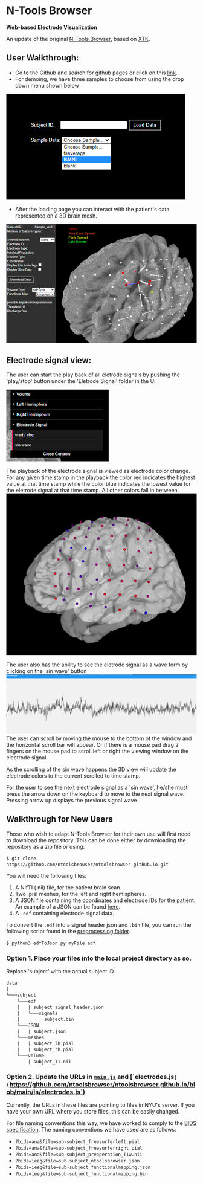 # N-Tools Browser
<!-- please add a more high-level documentation to your github if appropriate, this should tell ppl how to use the software or access it and describe it a little bit -->
**Web-based Electrode Visualization**

<!-- An add-on to [ntools_elec](https://github.com/HughWXY/ntools_elec), based on [XTK](https://github.com/xtk/X). -->

An update of the original [N-Tools Browser](https://github.com/jingyunc/ntools_browser), based on [XTK](https://github.com/xtk/X).
<!-- ![Demo](Docs/demo2.png) -->

<!-- ![General Design](Docs/design2.png) -->

<!-- ![Stage 2 Design](Docs/roadmapstage2.png) -->

## User Walkthrough:
-  Go to the Github and search for github pages or click on this [link](https://ntoolsbrowser.github.io/).
-  For demoing, we have three samples to choose from using the drop down menu shown below

![Figure 1](Docs/loading-page.png)

-  After the loading page you can interact with the patient's data represented on a 3D brain mesh.

![Figure 2](Docs/selecting-fmap.png)

## Electrode signal view:

The user can start the play back of all eletrode signals by pushing the 'play/stop' button under the 'Eletrode Signal' folder in the UI

![Figure 3](Docs/signal-menu.png)

The playback of the electrode signal is viewed as electrode color change. 
For any given time stamp in the playback the color red indicates the highest value at that time stamp while the color blue indicates the lowest value for the eletrode signal at that time stamp.
All other colors fall in between.
![Figure 4](Docs/HeatMap.png)

The user also has the ability to see the eletrode signal as a wave form by clicking on the 'sin wave' button
![Figure 5](Docs/SinWave.png)
The user can scroll by moving the mouse to the bottom of the window and the horizontal scroll bar will appear. Or if there is a mouse pad drag 2 fingers on the mouse pad to scroll left or right the viewing window on the electrode signal.

As the scrolling of the sin wave happens the 3D view will update the electrode colors to the current scrolled to time stamp.

For the user to see the next electrode signal as a 'sin wave', he/she must press the arrow down on the keyboard to move to the next signal wave. Pressing arrow up displays the previous signal wave.

## Walkthrough for New Users

Those who wish to adapt N-Tools Browser for their own use will first need to download the repository. This can be done either by downloading the repository as a zip file or using:

    $ git clone https://github.com/ntoolsbrowser/ntoolsbrowser.github.io.git

You will need the following files:

1. A NIfTI (.nii) file, for the patient brain scan.
2. Two .pial meshes, for the left and right hemispheres.
3. A JSON file containing the coordinates and electrode IDs for the patient. An example of a JSON can be found [here](`https://github.com/ntoolsbrowser/ntoolsbrowser.github.io/blob/main/data/blank/JSON/blank.json`).
4. A `.edf` containing electrode signal data.

To convert the `.edf` into a signal header json and `.bin` file, you can run the following script found in the [preprocessing folder](`https://github.com/ntoolsbrowser/ntoolsbrowser.github.io/tree/main/preprocessing`../../preprocessing/edfToJson.py`).

    $ python3 edfToJson.py myFile.edf

### Option 1. Place your files into the local project directory as so.


Replace 'subject' with the actual subject ID.

```
data
|
└───subject
    └───edf
    |   | subject_signal_header.json
    |   └───signals
    |       | subject.bin
    └───JSON
    |   | subject.json
    └───meshes
    |   | subject_lh.pial
    |   | subject_rh.pial
    └───volume
        | subject_T1.nii
```
### Option 2. Update the URLs in [`main.js`](`./../main.js) and [`electrodes.js`](`https://github.com/ntoolsbrowser/ntoolsbrowser.github.io/blob/main/js/electrodes.js`)

Currently, the URLs in these files are pointing to files in NYU's server. If you have your own URL where you store files, this can be easily changed.

For file naming conventions this way, we have worked to comply to the [BIDS specification](https://bids-specification.readthedocs.io/en/stable/01-introduction.html). The naming conventions we have used are as follows:

- `?bids=ana&file=sub-subject_freesurferleft.pial`
- `?bids=ana&file=sub-subject_freesurferright.pial`
- `?bids=ana&file=sub-subject_preoperation_T1w.nii`
- `?bids=ieeg&file=sub-subject_ntoolsbrowser.json`
- `?bids=ieeg&file=sub-subject_functionalmapping.json`
- `?bids=ieeg&file=sub-subject_functionalmapping.bin`

### 



